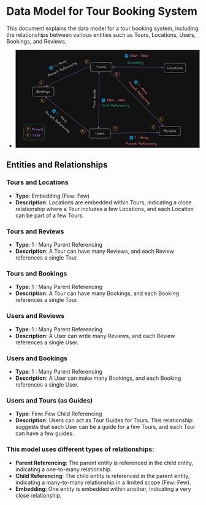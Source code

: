# Data Model for Tour Booking System

This document explains the data model for a tour booking system, including the relationships between various entities such as Tours, Locations, Users, Bookings, and Reviews.

-   ![Tours and Locations](./Data-Modeling.png)

## Entities and Relationships

### Tours and Locations

-   **Type**: Embedding (Few: Few)
-   **Description**: Locations are embedded within Tours, indicating a close relationship where a Tour includes a few Locations, and each Location can be part of a few Tours.

### Tours and Reviews

-   **Type**: 1 : Many Parent Referencing
-   **Description**: A Tour can have many Reviews, and each Review references a single Tour.

### Tours and Bookings

-   **Type**: 1 : Many Parent Referencing
-   **Description**: A Tour can have many Bookings, and each Booking references a single Tour.

### Users and Reviews

-   **Type**: 1 : Many Parent Referencing
-   **Description**: A User can write many Reviews, and each Review references a single User.

### Users and Bookings

-   **Type**: 1 : Many Parent Referencing
-   **Description**: A User can make many Bookings, and each Booking references a single User.

### Users and Tours (as Guides)

-   **Type**: Few: Few Child Referencing
-   **Description**: Users can act as Tour Guides for Tours. This relationship suggests that each User can be a guide for a few Tours, and each Tour can have a few guides.

### This model uses different types of relationships:

-   **Parent Referencing**: The parent entity is referenced in the child entity, indicating a one-to-many relationship.
-   **Child Referencing**: The child entity is referenced in the parent entity, indicating a many-to-many relationship in a limited scope (Few: Few).
-   **Embedding**: One entity is embedded within another, indicating a very close relationship.
